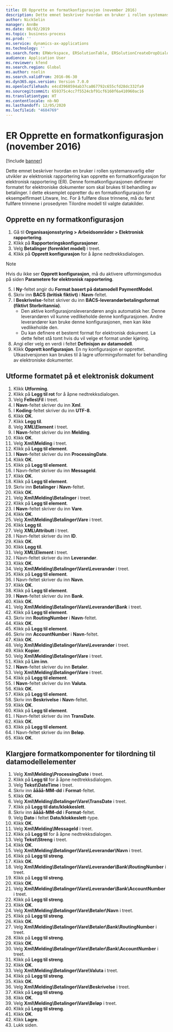 ```yaml
---
title: ER Opprette en formatkonfigurasjon (november 2016)
description: Dette emnet beskriver hvordan en bruker i rollen systemansvarlig eller utvikler av elektronisk rapportering kan opprette en formatkonfigurasjon for elektronisk rapportering (ER).
author: NickSelin
manager: AnnBe
ms.date: 08/02/2019
ms.topic: business-process
ms.prod: ''
ms.service: dynamics-ax-applications
ms.technology: ''
ms.search.form: ERWorkspace, ERSolutionTable, ERSolutionCreateDropDialog, EROperationDesigner, ERComponentTypeDropDialog
audience: Application User
ms.reviewer: kfend
ms.search.region: Global
ms.author: nselin
ms.search.validFrom: 2016-06-30
ms.dyn365.ops.version: Version 7.0.0
ms.openlocfilehash: e4cd3960594ab37ca867792c655cfd28dc332fa9
ms.sourcegitcommit: 659375c4cc7f5524cbf91cf6160f6a410960ac16
ms.translationtype: HT
ms.contentlocale: nb-NO
ms.lasthandoff: 12/05/2020
ms.locfileid: "4684769"
---
```

# <a name="er-create-a-format-configuration-november-2016"></a>ER Opprette en formatkonfigurasjon (november 2016)

[!include [banner](../../includes/banner.md)]

Dette emnet beskriver hvordan en bruker i rollen systemansvarlig eller utvikler av elektronisk rapportering kan opprette en formatkonfigurasjon for elektronisk rapportering (ER). Denne formatkonfigurasjonen definerer formatet for elektroniske dokumenter som skal brukes til behandling av betalinger. I dette eksemplet oppretter du en formatkonfigurasjon for eksempelfirmaet Litware, Inc. For å fullføre disse trinnene, må du først fullføre trinnene i prosedyren Tilordne modell til valgte datakilder.


## <a name="create-a-new-format-configuration"></a>Opprette en ny formatkonfigurasjon
1. Gå til **Organisasjonsstyring > Arbeidsområder > Elektronisk rapportering**.
2. Klikk på **Rapporteringskonfigurasjoner**.
3. Velg **Betalinger (forenklet model)** i treet.
4. Klikk på **Opprett konfigurasjon** for å åpne nedtrekksdialogen.

 > [!NOTE]
 > Hvis du ikke ser **Opprett konfigurasjon**, må du aktivere utformingsmodus på siden **Parametere for elektronisk rapportering**. 
 
5. I **Ny**-feltet angir du **Format basert på datamodell PaymentModel**.
6. Skriv inn **BACS (britisk fiktivt)** i **Navn**-feltet.
7. I **Beskrivelse**-feltet skriver du inn **BACS-leverandørbetalingsformat (fiktivt Storbritannia)**.
    * Den aktive konfigurasjonsleverandøren angis automatisk her. Denne leverandøren vil kunne vedlikeholde denne konfigurasjonen. Andre leverandører kan bruke denne konfigurasjonen, men kan ikke vedlikeholde den.  
    * Du kan definere et bestemt format for elektronisk dokument. La dette feltet stå tomt hvis du vil velge et format under kjøring.  
8. Angi eller velg en verdi i feltet **Definisjon av datamodell**.
9. Klikk **Opprett konfigurasjon**. En ny konfigurasjon er opprettet. Utkastversjonen kan brukes til å lagre utformingsformatet for behandling av elektroniske dokumenter.  

## <a name="design-the-format-of-an-electronic-document"></a>Utforme formatet på et elektronisk dokument
1. Klikk **Utforming**.
2. Klikk på **Legg til rot** for å åpne nedtrekksdialogen.
3. Velg **Felles\Fil** i treet.
4. I **Navn**-feltet skriver du inn **Xml**.
5. I **Koding**-feltet skriver du inn **UTF-8**.
6. Klikk **OK**.
7. Klikk **Legg til**.
8. Velg **XML\Element** i treet.
9. I **Navn**-feltet skriver du inn **Melding**.
10. Klikk **OK**.
11. Velg **Xml\Melding** i treet.
12. Klikk på **Legg til element**.
13. I **Navn**-feltet skriver du inn **ProcessingDate**.
14. Klikk **OK**.
15. Klikk på **Legg til element**.
16. I Navn-feltet skriver du inn **MessageId**.
17. Klikk **OK**.
18. Klikk på **Legg til element**.
19. Skriv inn **Betalinger** i **Navn**-feltet.
20. Klikk **OK**.
21. Velg **Xml\Melding\Betalinger** i treet.
22. Klikk på **Legg til element**.
23. I **Navn**-feltet skriver du inn **Vare**.
24. Klikk **OK**.
25. Velg **Xml\Melding\Betalinger\Vare** i treet.
26. Klikk **Legg til**.
27. Velg **XML\Attributt** i treet.
28. I Navn-feltet skriver du inn **ID**.
29. Klikk **OK**.
30. Klikk **Legg til**.
31. Velg **XML\Element** i treet.
32. I Navn-feltet skriver du inn **Leverandør**.
33. Klikk **OK**.
34. Velg **Xml\Melding\Betalinger\Vare\Leverandør** i treet.
35. Klikk på **Legg til element**.
36. I Navn-feltet skriver du inn **Navn**.
37. Klikk **OK**.
38. Klikk på **Legg til element**.
39. I **Navn**-feltet skriver du inn **Bank**.
40. Klikk **OK**.
41. Velg **Xml\Melding\Betalinger\Vare\Leverandør\Bank** i treet.
42. Klikk på **Legg til element**.
43. Skriv inn **RoutingNumber** i **Navn**-feltet.
44. Klikk **OK**.
45. Klikk på **Legg til element**.
46. Skriv inn **AccountNumber** i **Navn**-feltet.
47. Klikk **OK**.
48. Velg **Xml\Melding\Betalinger\Vare\Leverandør** i treet.
49. Klikk **Kopier**.
50. Velg **Xml\Melding\Betalinger\Vare** i treet.
51. Klikk på **Lim inn**.
52. I **Navn**-feltet skriver du inn **Betaler**.
53. Velg **Xml\Melding\Betalinger\Vare** i treet.
54. Klikk på **Legg til element**.
55. I **Navn**-feltet skriver du inn **Valuta**.
56. Klikk **OK**.
57. Klikk på **Legg til element**.
58. Skriv inn **Beskrivelse** i **Navn**-feltet.
59. Klikk **OK**.
60. Klikk på **Legg til element**.
61. I Navn-feltet skriver du inn **TransDate**.
62. Klikk **OK**.
63. Klikk på **Legg til element**.
64. I Navn-feltet skriver du inn **Beløp**.
65. Klikk **OK**.

## <a name="prepare-format-components-for-mapping-to-data-model-elements"></a>Klargjøre formatkomponenter for tilordning til datamodellelementer
1. Velg **Xml\Melding\ProcessingDate** i treet.
2. Klikk på **Legg til** for å åpne nedtrekksdialogen.
3. Velg **Tekst\DateTime** i treet.
4. Skriv inn **åååå-MM-dd** i **Format**-feltet.
5. Klikk **OK**.
6. Velg **Xml\Melding\Betalinger\Vare\TransDate** i treet.
7. Klikk på **Legg til dato/klokkeslett**.
8. Skriv inn **åååå-MM-dd** i **Format**-feltet.
9. Velg **Dato** i feltet **Dato/klokkeslett**-type.
10. Klikk **OK**.
11. Velg **Xml\Melding\MessageId** i treet.
12. Klikk på **Legg til** for å åpne nedtrekksdialogen.
13. Velg **Tekst\Streng** i treet.
14. Klikk **OK**.
15. Velg **Xml\Melding\Betalinger\Vare\Leverandør\Navn** i treet.
16. Klikk på **Legg til streng**.
17. Klikk **OK**.
18. Velg **Xml\Melding\Betalinger\Vare\Leverandør\Bank\RoutingNumber** i treet.
19. Klikk på **Legg til streng**.
20. Klikk **OK**.
21. Velg **Xml\Melding\Betalinger\Vare\Leverandør\Bank\AccountNumber** i treet.
22. Klikk på **Legg til streng**.
23. Klikk **OK**.
24. Velg **Xml\Melding\Betalinger\Vare\Betaler\Navn** i treet.
25. Klikk på **Legg til streng**.
26. Klikk **OK**.
27. Velg **Xml\Melding\Betalinger\Vare\Betaler\Bank\RoutingNumber** i treet.
28. Klikk på **Legg til streng**.
29. Klikk **OK**.
30. Velg **Xml\Melding\Betalinger\Vare\Betaler\Bank\AccountNumber** i treet.
31. Klikk på **Legg til streng**.
32. Klikk **OK**.
33. Velg **Xml\Melding\Betalinger\Vare\Valuta** i treet.
34. Klikk på **Legg til streng**.
35. Klikk **OK**.
36. Velg **Xml\Melding\Betalinger\Vare\Beskrivelse** i treet.
37. Klikk på **Legg til streng**.
38. Klikk **OK**.
39. Velg **Xml\Melding\Betalinger\Vare\Beløp** i treet.
40. Klikk på **Legg til streng**.
41. Klikk **OK**.
42. Klikk **Lagre**.
43. Lukk siden.

